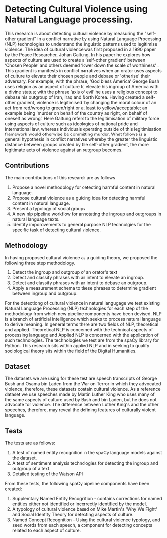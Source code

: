 # Detecting Cultural Violence using Natural Language processing.
This research is about detecting cultural violence by measuring the "self-other gradient" in a conflict narrative by using Natural Language Processing (NLP) technologies to understand the linguistic patterns used to legitimise violence.  The idea of cultural violence was first proposed in a 1990 paper by the Peace Researcher, Johan Galtung. In his paper he explores how aspects of culture are used to create a ‘self-other gradient’ between ‘Chosen People’ and others deemed ‘lower down the scale of worthiness’ . This gradient is manifests in conflict narratives when an orator uses aspects of culture to elevate their chosen people and debase or 'otherise' their adversary. For example, with the phrase, 'God bless America’ George Bush uses religion as an aspect of culture to elevate his ingroup of America with a divine status; with the phrase ‘axis of evil’ he uses a religious concept to debase his outgroup of Iran, Iraq and North Korea. Having created a self-other gradient, violence is legitimised 'by changing the moral colour of an act from red/wrong to green/right or at least to yellow/acceptable; an example being 'murder on behalf of the country as right, on behalf of oneself as wrong’. Here Galtung refers to the legitimisation of military force using aspects of culture such as ideologies of national pride and international law, whereas individuals operating outside of this legitimisation framework would otherwise be committing murder. What follows is a general hypothesis in conflict narratives whereby the greater the linguistic distance between groups created by the self-other gradient, the more legitimate acts of violence against an outgroup becomes.

## Contributions
The main contributions of this research are as follows

1. Propose a novel methodology for detecting harmful content in natural language.
2. Propose cultural violence as a guiding idea for detecting harmful content in natural language.  
3. Present a typology of social groups
4. A new nlp pipeline workflow for annotating the ingroup and outgroups in natural language texts.
5. Identify imporovements to general purpose NLP technolgies for the specific task of detecting cultural violence.

## Methodology
In having proposed cultural violence as a guiding theory, we proposed the following three step methodology.

1. Detect the ingroup and outgroup of an orator's text
2. Detect and classify phrases with an intent to elevate an ingroup.
3. Detect and classify phrases with an intent to debase an outgroup.
4. Apply a measurement schema to these phrases to determine gradient between ingroup and outgroup.

For the detectiong of cultural violence in natural langugage we test existing Natural Language Processing (NLP) technologies for each step of the methodology from which new pipeline components have been devised. NLP is a branch of artificial intelligence which seeks to process natural language to derive meaning. In general terms there are two fields of NLP, theoretical and applied. Theoretical NLP is concerned with the technical aspects of processing language and Applied NLP is concerned with the application of such technologies. The technologies we test are from the spaCy library for Python. This research sits within applied NLP and in seeking to qualify sociological theory sits within the field of the Digital Humanities.

## Dataset
The datasets we are using for these test are speech transcripts of George Bush and Osama bin Laden from the War on Terror in which they advocated violence, therefore, these datasets contain cultural violence. As a reference dataset we use speeches made by Martin Luther King who uses many of the same aspects of culture used by Bush and bin Laden, but he does not advocate for violence. The difference between Luther King's and the other speeches, therefore, may reveal the defining features of culturally violent language.

## Tests
The tests are as follows:

1. A test of named entity recognition in the spaCy language models against the dataset.
2. A test of sentiment analysis technologies for detecting the ingroup and outgroup of a text.
3. Detailed testing of the Watson API

From these tests, the following spaCy pipeline components have been created:

1. Supplemtary Named Entity Recognition - contains corrections for named entities either not identified or incorrectly identified by the model.
2. A typology of cultural violence based on Mike Martin's 'Why We Fight' and Social Identity Theory for detecting aspects of culture.
3. Named Concept Recognition - Using the cultural violence typology, and seed words from each speech, a component for detecting concepts related to each aspect of culture.
